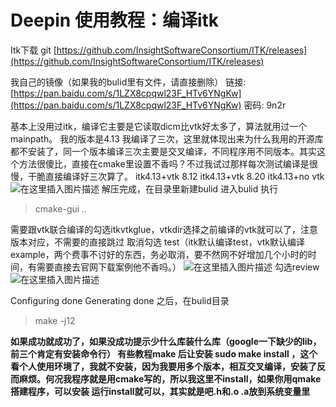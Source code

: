 # Deepin 使用教程：编译itk

Itk下载 git
[https://github.com/InsightSoftwareConsortium/ITK/releases](https://github.com/InsightSoftwareConsortium/ITK/releases)

我自己的镜像（如果我的bulid里有文件，请直接删除）
链接: [https://pan.baidu.com/s/1LZX8cpqwl23F_HTv6YNgKw](https://pan.baidu.com/s/1LZX8cpqwl23F_HTv6YNgKw)  密码: 9n2r

基本上没用过itk，编译它主要是它读取dicm比vtk好太多了，算法就用过一个mainpath。
我的版本是4.13  我编译了三次，这里就体现出来为什么我用的开源库都不安装了，同一个版本编译三次主要是交叉编译，不同程序用不同版本。其实这个方法很傻比，直接在cmake里设置不香吗？不过我试过那样每次测试编译是很慢，干脆直接编译好三次算了。
itk4.13+vtk 8.12
itk4.13+vtk 8.20
itk4.13+no vtk
![在这里插入图片描述](https://img-blog.csdnimg.cn/20191115132238229.png)
解压完成，在目录里新建bulid
进入bulid 执行

>  cmake-gui ..

需要跟vtk联合编译的勾选itkvtkglue，vtkdir选择之前编译的vtk就可以了，注意版本对应，不需要的直接跳过
取消勾选 test（itk默认编译test，vtk默认编译example，两个费事不讨好的东西，务必取消，要不然网不好增加几个小时的时间，有需要直接去官网下载案例他不香吗。）
![在这里插入图片描述](https://img-blog.csdnimg.cn/20191115132306237.png)
勾选review
![在这里插入图片描述](https://img-blog.csdnimg.cn/20191115132313935.png)

Configuring done
Generating done
之后，在bulid目录  

> make -j12

**如果成功就成功了，如果没成功提示少什么库装什么库（google一下缺少的lib，前三个肯定有安装命令行）
有些教程make 后让安装  sudo make install ，这个看个人使用环境了，我就不安装，因为我要用多个版本，相互交叉编译，安装了反而麻烦。何况我程序就是用cmake写的，所以我这里不install，如果你用qmake搭建程序，可以安装 运行install就可以，其实就是吧.h和.o .a放到系统变量里**

